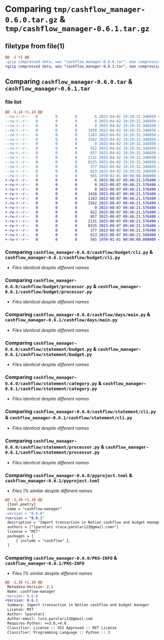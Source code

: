 # Comparing `tmp/cashflow_manager-0.6.0.tar.gz` & `tmp/cashflow_manager-0.6.1.tar.gz`

## filetype from file(1)

```diff
@@ -1 +1 @@
-gzip compressed data, was "cashflow_manager-0.6.0.tar", max compression
+gzip compressed data, was "cashflow_manager-0.6.1.tar", max compression
```

## Comparing `cashflow_manager-0.6.0.tar` & `cashflow_manager-0.6.1.tar`

### file list

```diff
@@ -1,14 +1,14 @@
--rw-r--r--   0        0        0        6 2023-04-02 19:19:32.346850 cashflow_manager-0.6.0/cashflow/VERSION
--rw-r--r--   0        0        0        0 2023-04-02 19:19:32.346850 cashflow_manager-0.6.0/cashflow/__init__.py
--rw-r--r--   0        0        0        0 2023-04-02 19:19:32.346850 cashflow_manager-0.6.0/cashflow/budget/__init__.py
--rw-r--r--   0        0        0     1430 2023-04-02 19:19:32.346850 cashflow_manager-0.6.0/cashflow/budget/cli.py
--rw-r--r--   0        0        0     1163 2023-04-02 19:19:32.346850 cashflow_manager-0.6.0/cashflow/budget/processor.py
--rw-r--r--   0        0        0     1562 2023-04-02 19:19:32.346850 cashflow_manager-0.6.0/cashflow/days/main.py
--rw-r--r--   0        0        0        0 2023-04-02 19:19:32.346850 cashflow_manager-0.6.0/cashflow/statement/__init__.py
--rw-r--r--   0        0        0      922 2023-04-02 19:19:32.346850 cashflow_manager-0.6.0/cashflow/statement/budget.py
--rw-r--r--   0        0        0      857 2023-04-02 19:19:32.346850 cashflow_manager-0.6.0/cashflow/statement/category.py
--rw-r--r--   0        0        0     2131 2023-04-02 19:19:32.346850 cashflow_manager-0.6.0/cashflow/statement/cli.py
--rw-r--r--   0        0        0     8325 2023-04-02 19:19:32.346850 cashflow_manager-0.6.0/cashflow/statement/processor.py
--rw-r--r--   0        0        0      377 2023-04-02 19:19:32.346850 cashflow_manager-0.6.0/cashflow/statement/vocab.py
--rw-r--r--   0        0        0      613 2023-04-02 19:19:32.346850 cashflow_manager-0.6.0/pyproject.toml
--rw-r--r--   0        0        0      565 1970-01-01 00:00:00.000000 cashflow_manager-0.6.0/PKG-INFO
+-rw-r--r--   0        0        0        6 2023-08-07 09:48:21.576400 cashflow_manager-0.6.1/cashflow/VERSION
+-rw-r--r--   0        0        0        0 2023-08-07 09:48:21.576400 cashflow_manager-0.6.1/cashflow/__init__.py
+-rw-r--r--   0        0        0        0 2023-08-07 09:48:21.576400 cashflow_manager-0.6.1/cashflow/budget/__init__.py
+-rw-r--r--   0        0        0     1430 2023-08-07 09:48:21.576400 cashflow_manager-0.6.1/cashflow/budget/cli.py
+-rw-r--r--   0        0        0     1163 2023-08-07 09:48:21.576400 cashflow_manager-0.6.1/cashflow/budget/processor.py
+-rw-r--r--   0        0        0     1562 2023-08-07 09:48:21.576400 cashflow_manager-0.6.1/cashflow/days/main.py
+-rw-r--r--   0        0        0        0 2023-08-07 09:48:21.576400 cashflow_manager-0.6.1/cashflow/statement/__init__.py
+-rw-r--r--   0        0        0      922 2023-08-07 09:48:21.576400 cashflow_manager-0.6.1/cashflow/statement/budget.py
+-rw-r--r--   0        0        0      857 2023-08-07 09:48:21.576400 cashflow_manager-0.6.1/cashflow/statement/category.py
+-rw-r--r--   0        0        0     2131 2023-08-07 09:48:21.576400 cashflow_manager-0.6.1/cashflow/statement/cli.py
+-rw-r--r--   0        0        0     8325 2023-08-07 09:48:21.576400 cashflow_manager-0.6.1/cashflow/statement/processor.py
+-rw-r--r--   0        0        0      377 2023-08-07 09:48:21.576400 cashflow_manager-0.6.1/cashflow/statement/vocab.py
+-rw-r--r--   0        0        0      613 2023-08-07 09:48:21.580400 cashflow_manager-0.6.1/pyproject.toml
+-rw-r--r--   0        0        0      565 1970-01-01 00:00:00.000000 cashflow_manager-0.6.1/PKG-INFO
```

### Comparing `cashflow_manager-0.6.0/cashflow/budget/cli.py` & `cashflow_manager-0.6.1/cashflow/budget/cli.py`

 * *Files identical despite different names*

### Comparing `cashflow_manager-0.6.0/cashflow/budget/processor.py` & `cashflow_manager-0.6.1/cashflow/budget/processor.py`

 * *Files identical despite different names*

### Comparing `cashflow_manager-0.6.0/cashflow/days/main.py` & `cashflow_manager-0.6.1/cashflow/days/main.py`

 * *Files identical despite different names*

### Comparing `cashflow_manager-0.6.0/cashflow/statement/budget.py` & `cashflow_manager-0.6.1/cashflow/statement/budget.py`

 * *Files identical despite different names*

### Comparing `cashflow_manager-0.6.0/cashflow/statement/category.py` & `cashflow_manager-0.6.1/cashflow/statement/category.py`

 * *Files identical despite different names*

### Comparing `cashflow_manager-0.6.0/cashflow/statement/cli.py` & `cashflow_manager-0.6.1/cashflow/statement/cli.py`

 * *Files identical despite different names*

### Comparing `cashflow_manager-0.6.0/cashflow/statement/processor.py` & `cashflow_manager-0.6.1/cashflow/statement/processor.py`

 * *Files identical despite different names*

### Comparing `cashflow_manager-0.6.0/pyproject.toml` & `cashflow_manager-0.6.1/pyproject.toml`

 * *Files 1% similar despite different names*

```diff
@@ -1,10 +1,10 @@
 [tool.poetry]
 name = "cashflow-manager"
-version = "0.6.0"
+version = "0.6.1"
 description = "Import transaction in Notion cashflow and budget manager"
 authors = ["lparolari <luca.parolari23@gmail.com>"]
 license = "MIT"
 packages = [
     { include = "cashflow" },
 ]
```

### Comparing `cashflow_manager-0.6.0/PKG-INFO` & `cashflow_manager-0.6.1/PKG-INFO`

 * *Files 1% similar despite different names*

```diff
@@ -1,10 +1,10 @@
 Metadata-Version: 2.1
 Name: cashflow-manager
-Version: 0.6.0
+Version: 0.6.1
 Summary: Import transaction in Notion cashflow and budget manager
 License: MIT
 Author: lparolari
 Author-email: luca.parolari23@gmail.com
 Requires-Python: >=3.8,<4.0
 Classifier: License :: OSI Approved :: MIT License
 Classifier: Programming Language :: Python :: 3
```

